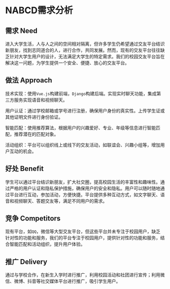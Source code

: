 # NABCD需求分析

## 需求 Need

进入大学生活，人与人之间的空间相对隔离，但许多学生仍希望通过交友平台结识新朋友，找到志同道合的人，进行合作，共同发展。然而，现有的交友平台往往缺乏针对大学生用户的设计，无法满足大学生的特定需求。我们的校园交友平台旨在解决这一问题，为学生提供一个安全、便捷、放心的交友平台。

## 做法 Approach

技术实现：使用`Vue.js`构建前端，`Django`构建后端。实现实时聊天功能，集成第三方服务实现语音和视频聊天。

用户认证：通过学校邮箱或学号进行注册，确保用户身份的真实性。上传学生证或其他证明文件进行身份验证。

智能匹配：使用推荐算法，根据用户的兴趣爱好、专业、年级等信息进行智能匹配，推荐潜在的匹配对象。

活动组织：平台可以组织线上或线下的交友活动，如联谊会、兴趣小组等，增加用户互动的机会。

## 好处 Benefit

学生可以通过平台结识新朋友，扩大社交圈，提高校园生活的丰富性和趣味性。通过严格的用户认证和隐私保护措施，确保用户的安全和隐私。用户可以随时随地通过平台进行互动，参加活动，方便快捷。平台提供多种互动方式，如文字聊天、语音和视频聊天、答题交友等，满足不同用户的需求。

## 竞争 Competitors

现有平台，如`QQ`，微信等大型交友平台，但这些平台并未专注于校园用户，缺乏针对性的功能和服务，我们的平台专注于校园用户，提供针对性的功能和服务，结合智能匹配和活动组织，提升用户体验。

## 推广 Delivery

通过与学校合作，在新生入学时进行推广，利用校园活动和社团进行宣传；利用微信、微博、抖音等社交媒体平台进行推广，吸引学生用户。